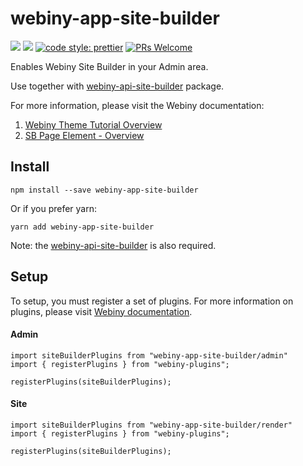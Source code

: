 # webiny-app-site-builder
[![](https://img.shields.io/npm/dw/webiny-app-site-builder.svg)](https://www.npmjs.com/package/webiny-app-site-builder) 
[![](https://img.shields.io/npm/v/webiny-app-site-builder.svg)](https://www.npmjs.com/package/webiny-app-site-builder)
[![code style: prettier](https://img.shields.io/badge/code_style-prettier-ff69b4.svg?style=flat-square)](https://github.com/prettier/prettier)
[![PRs Welcome](https://img.shields.io/badge/PRs-welcome-brightgreen.svg?style=flat-square)](http://makeapullrequest.com)

Enables Webiny Site Builder in your Admin area. 

Use together with [webiny-api-site-builder](../webiny-api-site-builder) package.

For more information, please visit the Webiny documentation:
1. [Webiny Theme Tutorial Overview](https://docs.webiny.com/docs/developer-tutorials/new-theme-overview)
2. [SB Page Element - Overview](https://docs.webiny.com/docs/developer-tutorials/sb-page-element-overview) 
  
## Install
```
npm install --save webiny-app-site-builder
```

Or if you prefer yarn: 
```
yarn add webiny-app-site-builder
```

Note: the [webiny-api-site-builder](../webiny-api-site-builder) is also required.

## Setup
To setup, you must register a set of plugins. For more information on 
plugins, please visit [Webiny documentation](https://docs.webiny.com/docs/developer-tutorials/plugins-crash-course).

#### Admin
```
import siteBuilderPlugins from "webiny-app-site-builder/admin"
import { registerPlugins } from "webiny-plugins";

registerPlugins(siteBuilderPlugins);
```
    
#### Site
```
import siteBuilderPlugins from "webiny-app-site-builder/render"
import { registerPlugins } from "webiny-plugins";

registerPlugins(siteBuilderPlugins);
```